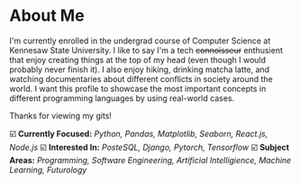 
<!---
jlisbon12/jlisbon12 is a ✨ special ✨ repository because its `README.md` (this file) appears on your GitHub profile.
You can click the Preview link to take a look at your changes.
--->

# About Me

I'm currently enrolled in the undergrad course of Computer Science at Kennesaw State University. I like to say I'm a tech ~~connoisseur~~ enthusient 
that enjoy creating things at the top of my head (even though I would probably never finish it). I also enjoy hiking, drinking matcha latte, and
watching documentaries about different conflicts in society around the world. I want this profile to showcase the most important concepts 
in different programming languages by using real-world cases.

Thanks for viewing my gits!

☑️ **Currently Focused:** _Python, Pandas, Matplotlib, Seaborn, React.js, Node.js_
☑️ **Interested In:** _PosteSQL, Django, Pytorch, Tensorflow_
☑️ **Subject Areas:** _Programming, Software Engineering, Artificial Intelligience, Machine Learning, Futurology_

